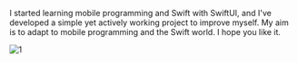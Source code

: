 I started learning mobile programming and Swift with SwiftUI, and I've developed a simple yet actively working project to improve myself. My aim is to adapt to mobile programming and the Swift world. I hope you like it.



![1](https://github.com/nurabdullah/FoodWorkApp/assets/48687868/ba3b9e71-0547-43ca-9ca6-f52a8e2506fc)

